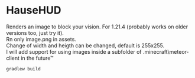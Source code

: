 # HauseHUD
Renders an image to block your vision. 
For 1.21.4 (probably works on older versions too, just try it).  
Rn only image.png in assets.  
Change of width and heigth can be changed, default is 255x255.  
I will add support for using images inside a subfolder of .minecraft\meteor-client in the future™  

```gradlew build```
